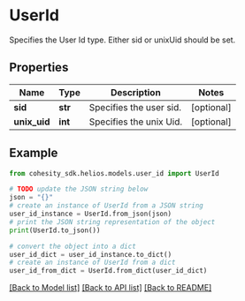 # UserId

Specifies the User Id type. Either sid or unixUid should be set.

## Properties

Name | Type | Description | Notes
------------ | ------------- | ------------- | -------------
**sid** | **str** | Specifies the user sid. | [optional] 
**unix_uid** | **int** | Specifies the unix Uid. | [optional] 

## Example

```python
from cohesity_sdk.helios.models.user_id import UserId

# TODO update the JSON string below
json = "{}"
# create an instance of UserId from a JSON string
user_id_instance = UserId.from_json(json)
# print the JSON string representation of the object
print(UserId.to_json())

# convert the object into a dict
user_id_dict = user_id_instance.to_dict()
# create an instance of UserId from a dict
user_id_from_dict = UserId.from_dict(user_id_dict)
```
[[Back to Model list]](../README.md#documentation-for-models) [[Back to API list]](../README.md#documentation-for-api-endpoints) [[Back to README]](../README.md)


